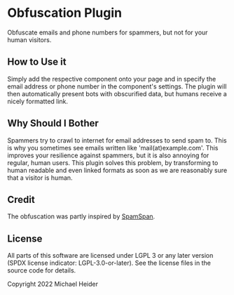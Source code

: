 # Obfuscation Plugin

Obfuscate emails and phone numbers for spammers, but not for your human visitors.

## How to Use it

Simply add the respective component onto your page and in specify the email address or phone number in the component's settings. The plugin will then automatically present bots with obscurified data, but humans receive a nicely formatted link.

## Why Should I Bother

Spammers try to crawl to internet for email addresses to send spam to. This is why you sometimes see emails written like 'mail(at)example.com'. This improves your resilience against spammers, but it is also annoying for regular, human users. This plugin solves this problem, by transforming to human readable and even linked formats as soon as we are reasonably sure that a visitor is human.

## Credit

The obfuscation was partly inspired by [SpamSpan](https://www.spamspan.com/).

## License

All parts of this software are licensed under LGPL 3 or any later version (SPDX license indicator: LGPL-3.0-or-later). See the license files in the source code for details.

Copyright 2022 Michael Heider
